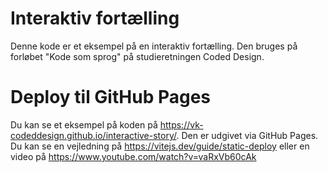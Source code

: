 # Interaktiv fortælling
Denne kode er et eksempel på en interaktiv fortælling. Den bruges på forløbet "Kode som sprog" på studieretningen Coded Design.

# Deploy til GitHub Pages
Du kan se et eksempel på koden på https://vk-codeddesign.github.io/interactive-story/. Den er udgivet via GitHub Pages. Du kan se en vejledning på https://vitejs.dev/guide/static-deploy eller en video på https://www.youtube.com/watch?v=vaRxVb60cAk
